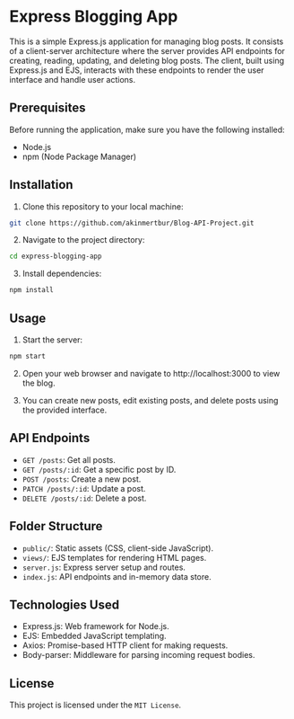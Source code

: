 # Express Blogging App

This is a simple Express.js application for managing blog posts. It consists of a client-server architecture where the server provides API endpoints for creating, reading, updating, and deleting blog posts. The client, built using Express.js and EJS, interacts with these endpoints to render the user interface and handle user actions.

## Prerequisites

Before running the application, make sure you have the following installed:

- Node.js
- npm (Node Package Manager)

## Installation

1. Clone this repository to your local machine:

```bash
git clone https://github.com/akinmertbur/Blog-API-Project.git
```

2. Navigate to the project directory:

```bash
cd express-blogging-app
```

3. Install dependencies:

```bash
npm install
```

## Usage

1. Start the server:

```bash
npm start
```

2. Open your web browser and navigate to http://localhost:3000 to view the blog.

3. You can create new posts, edit existing posts, and delete posts using the provided interface.

## API Endpoints

* `GET /posts`: Get all posts.
* `GET /posts/:id`: Get a specific post by ID.
* `POST /posts`: Create a new post.
* `PATCH /posts/:id`: Update a post.
* `DELETE /posts/:id`: Delete a post.

## Folder Structure
* `public/`: Static assets (CSS, client-side JavaScript).
* `views/`: EJS templates for rendering HTML pages.
* `server.js`: Express server setup and routes.
* `index.js`: API endpoints and in-memory data store.

## Technologies Used
* Express.js: Web framework for Node.js.
* EJS: Embedded JavaScript templating.
* Axios: Promise-based HTTP client for making requests.
* Body-parser: Middleware for parsing incoming request bodies.

## License
This project is licensed under the `MIT License`.
